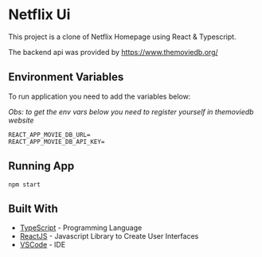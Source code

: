 # Netflix Ui

This project is a clone of Netflix Homepage using React & Typescript.

The backend api was provided by https://www.themoviedb.org/


## Environment Variables

To run application you need to add the variables below:

*Obs: to get the env vars below you need to register yourself in themoviedb website*

```
REACT_APP_MOVIE_DB_URL=
REACT_APP_MOVIE_DB_API_KEY=
```

## Running App

```
npm start
```


## Built With

- [TypeScript](https://kotlinlang.org/) - Programming Language
- [ReactJS](https://pt-br.reactjs.org/) - Javascript Library to Create User Interfaces
- [VSCode](https://code.visualstudio.com/) - IDE
